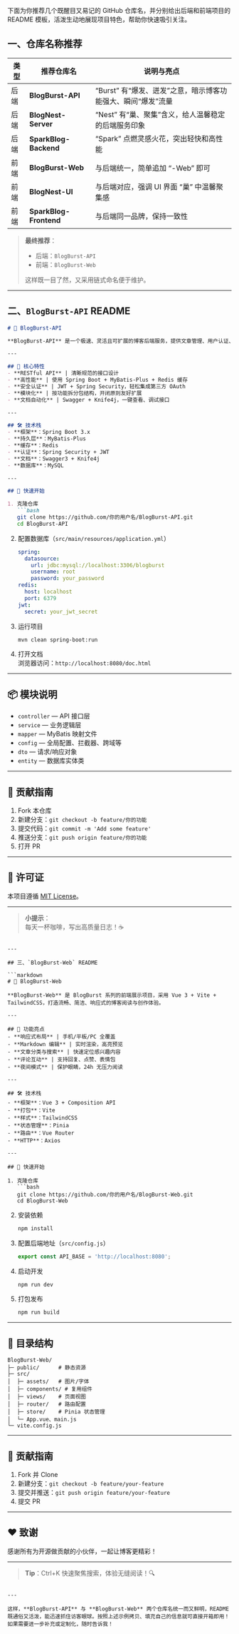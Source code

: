 下面为你推荐几个既醒目又易记的 GitHub 仓库名，并分别给出后端和前端项目的 README 模板，活泼生动地展现项目特色，帮助你快速吸引关注。

## 一、仓库名称推荐

| 类型   | 推荐仓库名                                  | 说明与亮点                                                      |
|--------|----------------------------------------------|------------------------------------------------------------------|
| 后端   | **BlogBurst-API**                            | “Burst” 有“爆发、迸发”之意，暗示博客功能强大、瞬间“爆发”流量      |
| 后端   | **BlogNest-Server**                          | “Nest” 有“巢、聚集”含义，给人温馨稳定的后端服务印象                |
| 后端   | **SparkBlog-Backend**                        | “Spark” 点燃灵感火花，突出轻快和高性能                            |
| 前端   | **BlogBurst-Web**                            | 与后端统一，简单追加 “-Web” 即可                                 |
| 前端   | **BlogNest-UI**                              | 与后端对应，强调 UI 界面 “巢” 中温馨聚集感                       |
| 前端   | **SparkBlog-Frontend**                       | 与后端同一品牌，保持一致性                                       |

> **最终推荐**：  
> - 后端：`BlogBurst-API`  
> - 前端：`BlogBurst-Web`  
>
> 这样既一目了然，又采用链式命名便于维护。

---

## 二、`BlogBurst-API` README

```markdown
# 🚀 BlogBurst-API

**BlogBurst-API** 是一个极速、灵活且可扩展的博客后端服务，提供文章管理、用户认证、评论互动、标签分类等核心功能。

---

## 🎉 核心特性
- **RESTful API** | 清晰规范的接口设计  
- **高性能** | 使用 Spring Boot + MyBatis-Plus + Redis 缓存  
- **安全认证** | JWT + Spring Security，轻松集成第三方 OAuth  
- **模块化** | 按功能拆分包结构，开闭原则友好扩展  
- **文档自动化** | Swagger + Knife4j，一键查看、调试接口  

---

## 🛠 技术栈
- **框架**：Spring Boot 3.x  
- **持久层**：MyBatis-Plus  
- **缓存**：Redis  
- **认证**：Spring Security + JWT  
- **文档**：Swagger3 + Knife4j  
- **数据库**：MySQL  

---

## 🚀 快速开始

1. 克隆仓库
   ```bash
   git clone https://github.com/你的用户名/BlogBurst-API.git
   cd BlogBurst-API
   ```
2. 配置数据库（`src/main/resources/application.yml`）  
   ```yaml
   spring:
     datasource:
       url: jdbc:mysql://localhost:3306/blogburst
       username: root
       password: your_password
   redis:
     host: localhost
     port: 6379
   jwt:
     secret: your_jwt_secret
   ```
3. 运行项目
   ```bash
   mvn clean spring-boot:run
   ```
4. 打开文档  
   浏览器访问：`http://localhost:8080/doc.html`

---

## 📦 模块说明
- `controller` — API 接口层  
- `service` — 业务逻辑层  
- `mapper` — MyBatis 映射文件  
- `config` — 全局配置、拦截器、跨域等  
- `dto` — 请求/响应对象  
- `entity` — 数据库实体类  

---

## 🤝 贡献指南
1. Fork 本仓库  
2. 新建分支：`git checkout -b feature/你的功能`  
3. 提交代码：`git commit -m 'Add some feature'`  
4. 推送分支：`git push origin feature/你的功能`  
5. 打开 PR  

---

## 📝 许可证
本项目遵循 [MIT License](LICENSE)。

---

> **小提示**：  
> 每天一杯咖啡，写出高质量日志！☕
```

---

## 三、`BlogBurst-Web` README

```markdown
# 🌟 BlogBurst-Web

**BlogBurst-Web** 是 BlogBurst 系列的前端展示项目，采用 Vue 3 + Vite + TailwindCSS，打造流畅、简洁、响应式的博客阅读与创作体验。

---

## 🎨 功能亮点
- **响应式布局** | 手机/平板/PC 全覆盖  
- **Markdown 编辑** | 实时渲染，高亮预览  
- **文章分类与搜索** | 快速定位感兴趣内容  
- **评论互动** | 支持回复、点赞、表情包  
- **夜间模式** | 保护眼睛，24h 无压力阅读  

---

## 🛠 技术栈
- **框架**：Vue 3 + Composition API  
- **打包**：Vite  
- **样式**：TailwindCSS  
- **状态管理**：Pinia  
- **路由**：Vue Router  
- **HTTP**：Axios  

---

## 🚀 快速开始

1. 克隆仓库
   ```bash
   git clone https://github.com/你的用户名/BlogBurst-Web.git
   cd BlogBurst-Web
   ```
2. 安装依赖
   ```bash
   npm install
   ```
3. 配置后端地址（`src/config.js`）
   ```js
   export const API_BASE = 'http://localhost:8080';
   ```
4. 启动开发
   ```bash
   npm run dev
   ```
5. 打包发布
   ```bash
   npm run build
   ```

---

## 📁 目录结构
```
BlogBurst-Web/
├─ public/      # 静态资源
├─ src/
│  ├─ assets/   # 图片/字体
│  ├─ components/ # 复用组件
│  ├─ views/    # 页面视图
│  ├─ router/   # 路由配置
│  ├─ store/    # Pinia 状态管理
│  └─ App.vue、main.js
└─ vite.config.js
```

---

## 🤝 贡献指南
1. Fork 并 Clone  
2. 新建分支：`git checkout -b feature/your-feature`  
3. 提交并推送：`git push origin feature/your-feature`  
4. 提交 PR  

---

## ❤️ 致谢
感谢所有为开源做贡献的小伙伴，一起让博客更精彩！  

---

> **Tip**：Ctrl+K 快速聚焦搜索，体验无缝阅读！🔍
```

---

这样，**BlogBurst-API** 与 **BlogBurst-Web** 两个仓库名统一而又鲜明，README 既通俗又活泼，能迅速抓住访客眼球。按照上述示例拷贝、填充自己的信息就可直接开箱即用！如果需要进一步补充或定制化，随时告诉我！
